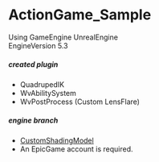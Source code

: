 # ActionGame_Sample

Using GameEngine UnrealEngine\
EngineVersion 5.3

##### created plugin
- QuadrupedIK
- WvAbilitySystem
- WvPostProcess (Custom LensFlare)

##### engine branch
- [CustomShadingModel](https://github.com/wevet/UnrealEngine/tree/feature/custom_shading_model)
- An EpicGame account is required.

